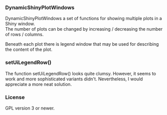 ### DynamicShinyPlotWindows

DynamicShinyPlotWindows a set of functions for showing multiple plots in a Shiny window.   
The number of plots can be changed by increasing / decreasing the number of rows / columns.   
   
Beneath each plot there is legend window that may be used for describing the content of the plot.

### setUiLegendRow()
The function setUiLegendRow() looks quite clumsy. 
However, it seems to work and more sophisticated variants didn't.
Nevertheless, I would appreciate a more neat solution.

### License
GPL version 3 or newer.
